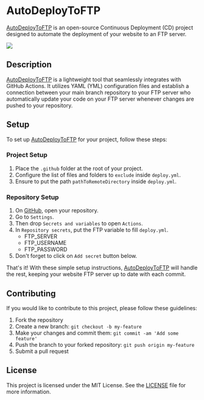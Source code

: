 # AutoDeployToFTP
[AutoDeployToFTP](https://github.com/YoruKiwi/AutoDeployToFTP/) is an open-source Continuous Deployment (CD) project designed to automate the deployment of your website to an FTP server.

<a href="https://skillicons.dev"><img src="https://skillicons.dev/icons?i=githubactions"/></a>

## Description
[AutoDeployToFTP](https://github.com/YoruKiwi/AutoDeployToFTP/) is a lightweight tool that seamlessly integrates with GitHub Actions. It utilizes YAML (YML) configuration files and establish a connection between your main branch repository to your FTP server who automatically update your code on your FTP server whenever changes are pushed to your repository.

## Setup
To set up [AutoDeployToFTP](https://github.com/YoruKiwi/AutoDeployToFTP/) for your project, follow these steps:

### Project Setup
1. Place the `.github` folder at the root of your project.
3. Configure the list of files and folders to `exclude` inside `deploy.yml`.
4. Ensure to put the path `pathToRemoteDirectory` inside `deploy.yml`.

### Repository Setup
1. On [GitHub](https://github.com/), open your repository.
2. Go to `Settings`.
3. Then drop `Secrets and variables` to open `Actions`.
4. In `Repository secrets`, put the FTP variable to fill `deploy.yml`.
    - FTP_SERVER
    - FTP_USERNAME
    - FTP_PASSWORD
6. Don't forget to click on `Add secret` button below.

That's it! With these simple setup instructions, [AutoDeployToFTP](https://github.com/YoruKiwi/AutoDeployToFTP/) will handle the rest, keeping your website FTP server up to date with each commit.

## Contributing
If you would like to contribute to this project, please follow these guidelines:

1. Fork the repository
2. Create a new branch: `git checkout -b my-feature`
3. Make your changes and commit them: `git commit -am 'Add some feature'`
4. Push the branch to your forked repository: `git push origin my-feature`
5. Submit a pull request

## License
This project is licensed under the MIT License. See the [LICENSE](LICENSE) file for more information.
